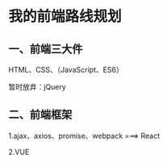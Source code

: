# 我的前端路线规划

## 一、前端三大件

HTML、CSS、（JavaScript、ES6）

暂时放弃：jQuery

## 二、前端框架

1.ajax、axios、promise、webpack  ===>  React

2.VUE

